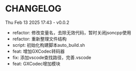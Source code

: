 # CHANGELOG

Thu Feb 13 2025 17:43 - v0.0.2
  - refactor: 修改变量名，去除无效代码，暂时关闭jsoncpp使用
  - refactor: 重新整理文件结构
  - script: 初始化构建脚本auto_build.sh
  - feat: 增加GXCodec转码器
  - fix: 添加vscode查找路径，完善.vscode
  - feat: GXCodec增加模块
